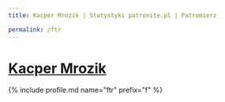 ```yaml
---
title: Kacper Mrozik | Statystyki patronite.pl | Patromierz

permalink: /ftr
---
```


# [Kacper Mrozik](https://patronite.pl/ftr)

{% include profile.md name="ftr" prefix="f" %}

